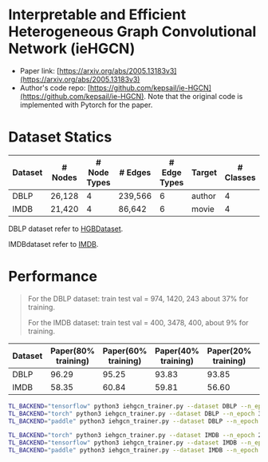 # Interpretable and Efficient Heterogeneous Graph Convolutional Network (ieHGCN)

- Paper link: [https://arxiv.org/abs/2005.13183v3](https://arxiv.org/abs/2005.13183v3)
- Author's code repo: [https://github.com/kepsail/ie-HGCN](https://github.com/kepsail/ie-HGCN). Note that the original code is 
  implemented with Pytorch for the paper.

# Dataset Statics

| Dataset | # Nodes | # Node Types | # Edges | # Edge Types | Target | # Classes |
| ------- | ------- |--------------| ------- | ------------ | ------ |-----------|
| DBLP    | 26,128  | 4            | 239,566 | 6            | author | 4         |
| IMDB    | 21,420  | 4            | 86,642  | 6            | movie  | 4         |

DBLP dataset refer to [HGBDataset](https://gammagl.readthedocs.io/en/latest/api/gammagl.datasets.html#gammagl.datasets.HGBDataset).

IMDBdataset refer to [IMDB](https://gammagl.readthedocs.io/en/latest/api/gammagl.datasets.html#gammagl.datasets.IMDB).

# Performance
> For the DBLP dataset: train test val = 974, 1420, 243 about  37% for training.
> 
> For the IMDB dataset: train test val = 400, 3478, 400, about 9% for training.


| Dataset | Paper(80% training) | Paper(60% training) | Paper(40% training) | Paper(20% training) | Our(tf)     | Our(th)     | Our(pd)     |
|---------|---------------------|---------------------|---------------------|---------------------|-------------|-------------|-------------|
| DBLP    | 96.29               | 95.25               | 93.83               | 93.85               | 92.30±0.49% | 90.90±0.74% | 91.18±0.66% |
| IMDB    | 58.35               | 60.84               | 59.81               | 56.60               | 58.10±0.42% | 55.22±1.21% | 56.08±2.13% |

```bash
TL_BACKEND="tensorflow" python3 iehgcn_trainer.py --dataset DBLP --n_epoch 30 --lr 0.01 --num_layers 3 --hidden_channels [64, 32] --l2_coef 0.0005 --drop_rate 0.2
TL_BACKEND="torch" python3 iehgcn_trainer.py --dataset DBLP --n_epoch 30 --lr 0.005 --num_layers 4 --hidden_channels [64, 32, 16] --l2_coef 0.0005 --drop_rate 0.0
TL_BACKEND="paddle" python3 iehgcn_trainer.py --dataset DBLP --n_epoch 30 --lr 0.01 --num_layers 4 --hidden_channels [64, 32, 16] --l2_coef 0.0005 --drop_rate 0.1

TL_BACKEND="torch" python3 iehgcn_trainer.py --dataset IMDB --n_epoch 25 --lr 0.01 --num_layers 3 --hidden_channels [64, 32] --l2_coef 0.0005 --drop_rate 0.2
TL_BACKEND="tensorflow" python3 iehgcn_trainer.py --dataset IMDB --n_epoch 25 --lr 0.005 --num_layers 3 --hidden_channels [64, 32] --l2_coef 0.0005 --drop_rate 0.2
TL_BACKEND="paddle" python3 iehgcn_trainer.py --dataset IMDB --n_epoch 25 --lr 0.005 --num_layers 3 --hidden_channels [64, 32] --l2_coef 0.0005 --drop_rate 0.2
```